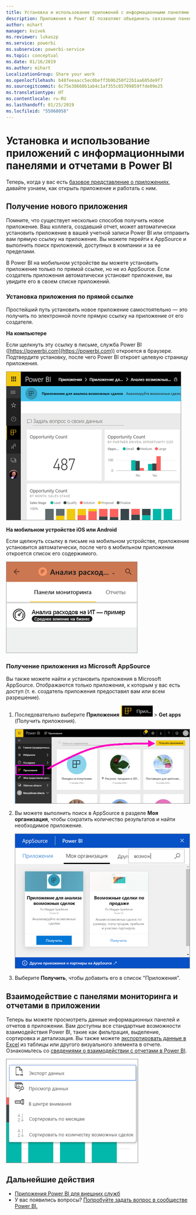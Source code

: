 ```yaml
---
title: Установка и использование приложений с информационными панелями и отчетами в Power BI
description: Приложения в Power BI позволяют объединить связанные панели мониторинга и отчеты в одном решении.
author: mihart
manager: kvivek
ms.reviewer: lukaszp
ms.service: powerbi
ms.subservice: powerbi-service
ms.topic: conceptual
ms.date: 01/16/2019
ms.author: mihart
LocalizationGroup: Share your work
ms.openlocfilehash: b48feeaacc5ec0beff3b9b250f22b1aa605de9f7
ms.sourcegitcommit: 6c75e38660b1ab4c1af355c85709859ffde09e25
ms.translationtype: HT
ms.contentlocale: ru-RU
ms.lasthandoff: 01/25/2019
ms.locfileid: "55068058"
---
```

# <a name="install-and-use-apps-with-dashboards-and-reports-in-power-bi"></a>Установка и использование приложений с информационными панелями и отчетами в Power BI
Теперь, когда у вас есть [базовое представление о приложениях](end-user-apps.md), давайте узнаем, как открыть приложение и работать с ним. 

## <a name="ways-to-get-a-new-app"></a>Получение нового приложения
Помните, что существует несколько способов получить новое приложение. Ваш коллега, создавший отчет, может автоматически установить приложение в вашей учетной записи Power BI или отправить вам прямую ссылку на приложение. Вы можете перейти к AppSource и выполнить поиск приложений, доступных в компании и за ее пределами. 

В Power BI на мобильном устройстве вы можете установить приложение только по прямой ссылке, но не из AppSource. Если создатель приложения автоматически установит приложение, вы увидите его в своем списке приложений.

### <a name="install-an-app-from-a-direct-link"></a>Установка приложения по прямой ссылке
Простейший путь установить новое приложение самостоятельно — это получить по электронной почте прямую ссылку на приложение от его создателя.  

**На компьютере** 

Если щелкнуть эту ссылку в письме, служба Power BI ([https://powerbi.com](https://powerbi.com)) откроется в браузере. Подтвердите установку, после чего Power BI откроет целевую страницу приложения.

![Целевая страница приложения в службе Power BI](./media/end-user-app-view/power-bi-app-landing-page-opportunity-480.png)

**На мобильном устройстве iOS или Android** 

Если щелкнуть ссылку в письме на мобильном устройстве, приложение установится автоматически, после чего в мобильном приложении откроется список его содержимого. 

![Список содержимого приложения на мобильном устройстве](./media/end-user-app-view/power-bi-app-index-it-spend-360.png)

### <a name="get-the-app-from-microsoft-appsource"></a>Получение приложения из Microsoft AppSource
Вы также можете найти и установить приложения в Microsoft AppSource. Отображаются только приложения, к которым у вас есть доступ (т. е. создатель приложения предоставил вам или всем разрешение).

1. Последовательно выберите **Приложения** !["Приложения" на панели навигации слева](./media/end-user-apps/power-bi-apps-bar.png) > **Get apps** (Получить приложения). 
   
     ![Значок Get apps (Получить приложения)](./media/end-user-app-view/power-bi-get-apps.png)
2. Вы можете выполнить поиск в AppSource в разделе **Моя организация**, чтобы сократить количество результатов и найти необходимое приложение.
   
     ![AppSource в разделе My organization (Моя организация)](./media/end-user-app-view/power-bi-appsource-my-org.png)
3. Выберите **Получить**, чтобы добавить его в список "Приложения". 

## <a name="interact-with-the-dashboards-and-reports-in-the-app"></a>Взаимодействие с панелями мониторинга и отчетами в приложении
Теперь вы можете просмотреть данные информационных панелей и отчетов в приложении. Вам доступны все стандартные возможности взаимодействия Power BI, такие как фильтрация, выделение, сортировка и детализация. Вы также можете [экспортировать данные в Excel](end-user-export-data.md) из таблицы или другого визуального элемента в отчете. Ознакомьтесь со [сведениями о взаимодействии с отчетами в Power BI](end-user-reading-view.md). 

![Экспорт данных из визуальных элементов Power BI](./media/end-user-app-view/power-bi-service-export-data-visual.png)


## <a name="next-steps"></a>Дальнейшие действия
* [Приложения Power BI для внешних служб](end-user-connect-to-services.md)
* У вас появились вопросы? [Попробуйте задать вопрос в сообществе Power BI.](http://community.powerbi.com/)

